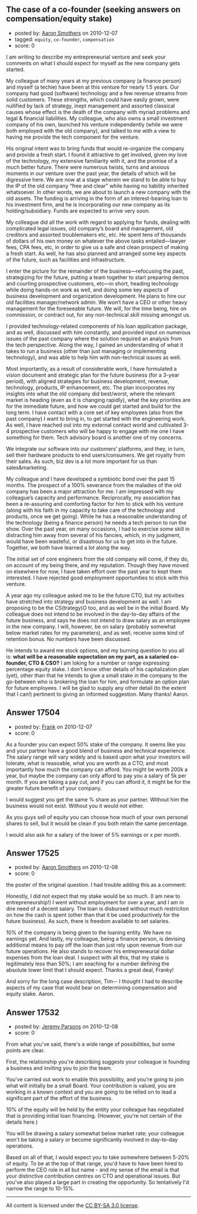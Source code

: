 ## The case of a co-founder (seeking answers on compensation/equity stake)

- posted by: [Aaron Smothers](https://stackexchange.com/users/-1/5424-aaron-smothers) on 2010-12-07
- tagged: `equity`, `co-founder`, `compensation`
- score: 0

I am writing to describe my entrepreneurial venture and seek your comments on what I should expect for myself as the new company gets started.

My colleague of many years at my previous company (a finance person) and myself (a techie) have been at this venture for nearly 1.5 years. Our company had good (software) technology and a few revenue streams from solid customers. These strengths, which could have easily grown, were nullified by lack of strategy, inept management and assorted classical causes whose effect is the death of the company with myriad problems and legal & financial liabilities. My colleague, who also owns a small investment company of his own, launched his venture independently (while we were both employed with the old company), and talked to me with a view to having me provide the tech component for the venture. 

His original intent was to bring funds that would re-organize the company and provide a fresh start. I found it attractive to get involved, given my love of the technology, my extensive familiarity with it, and the promise of a much better future. There were numerous twists, turns and anxious moments in our venture over the past year, the details of which will be digressive here. We are now at a stage wherein we stand to be able to buy the IP of the old company “free and clear” while having no liability inherited whatsoever. In other words, we are about to launch a new company with the old assets. The funding is arriving in the form of an interest-bearing loan to his investment firm, and he is incorporating our new company as its holding/subsidiary. Funds are expected to arrive very soon.

My colleague did all the work with regard to applying for funds, dealing with complicated legal issues, old company’s board and management, old creditors and assorted troublemakers etc, etc. He spent tens of thousands of dollars of his own money on whatever the above tasks entailed—lawyer fees, CPA fees, etc, in order to give us a safe and clean prospect of making a fresh start. As well, he has also planned and arranged some key aspects of the future, such as facilities and infrastructure.

I enter the picture for the remainder of the business—refocusing the past, strategizing for the future, putting a team together to start preparing demos and courting prospective customers, etc—in short, heading technology while doing hands-on work as well, and doing some key aspects of business development and organization development. He plans to hire our old facilities manager/network admin. We won’t have a CEO or other heavy management for the foreseeable future. We will, for the time being, hire on commission, or contract out, for any non-technical skill missing amongst us.

I provided technology-related components of his loan application package, and as well, discussed with him constantly, and provided input on numerous issues of the past company where the solution required an analysis from the tech perspective. Along the way, I gained an understanding of what it takes to run a business (other than just managing or implementing technology), and was able to help him with non-technical issues as well.

Most importantly, as a result of considerable work, I have formulated a vision document and strategic plan for the future business (for a 3-year period), with aligned strategies for business development, revenue, technology, products, IP enhancement, etc. The plan incorporates my insights into what the old company did best/worst, where the relevant market is heading (even as it is changing rapidly), what the key priorities are for the immediate future, and how we could get started and build for the long term. I have contact with a core set of key employees (also from the past company) I want to bring in, to get started with the engineering work. As well, I have reached out into my external contact world and cultivated 3-4 prospective customers who will be happy to engage with me one I have something for them. Tech advisory board is another one of my concerns.

We integrate our software into our customers’ platforms, and they, in turn, sell their hardware products to end users/consumers. We get royalty from their sales. As such, biz dev is a lot more important for us than sales&marketing.

My colleague and I have developed a symbiotic bond over the past 15 months. The prospect of a 100% severance from the maladies of the old company has been a major attraction for me. I am impressed with my colleague’s capacity and performance. Reciprocally, my association has been a re-assuring and comforting factor for him to stick with his venture (along with his faith in my capacity to take care of the technology and products, once we get going). While he has a reasonable understanding of the technology (being a finance person) he needs a tech person to run the show. Over the past year, on many occasions, I had to exercise some skill in distracting him away from several of his fancies, which, in my judgment, would have been wasteful, or disastrous for us to get into in the future. Together, we both have learned a lot along the way. 

The initial set of core engineers from the old company will come, if they do, on account of my being there, and my reputation. Though they have moved on elsewhere for now, I have taken effort over the past year to kept them interested. I have rejected good employment opportunities to stick with this venture.

A year ago my colleague asked me to be the future CTO, but my activities have stretched into strategy and business development as well. I am proposing to be the CS(trategy)O too, and as well be in the initial Board. My colleague does not intend to be involved in the day-to-day affairs of the future business, and says he does not intend to draw salary as an employee in the new company. I will, however, be on salary (probably somewhat below market rates for my parameters), and as well, receive some kind of retention bonus. No numbers have been discussed. 

He intends to award me stock options, and my burning question to you all is: **what will be a reasonable expectation on my part, as a salaried co-founder, CTO & CSO?** I am loking for a number or range expressing percentage equity stake. I don’t know other details of his capitalization plan (yet), other than that he intends to give a small stake in the company to the go-between who is brokering the loan for him, and formulate an option plan for future employees. I will be glad to supply any other detail (to the extent that I can!) pertinent to giving an informed suggestion. Many thanks!  Aaron.



## Answer 17504

- posted by: [Frank](https://stackexchange.com/users/-1/4858-frank) on 2010-12-07
- score: 0

As a founder you can expect 50% stake of the company. It seems like you and your partner have a good blend of business and technical experience.  The salary range will vary widely and is based upon what your investors will tolerate, what is reasoable, what you are worth as a CTO, and most importantly how much the company can afford.  You might be worth 200k a year, but maybe the company can only afford to pay you a salary of 5k per month.  If you are taking a pay cut, and if you can afford it, it might be for the greater future benefit of your company.

I would suggest you get the same % share as your partner.  Without him the business would not exist.  Without you it would not either.  

As you guys sell of equity you can choose how much of your own personal shares to sell, but it would be clean if you both retain the same percentage.  

I would also ask for a salary of the lower of 5% earnings or x per month. 




## Answer 17525

- posted by: [Aaron Smothers](https://stackexchange.com/users/-1/5424-aaron-smothers) on 2010-12-08
- score: 0

the poster of the original question. I had trouble adding this as a comment:

Honestly, I did not expect that my stake would be so much. (I am new to entrepreneurship!) I went without employment for over a year, and I am in dire need of a decent salary. The loan is disbursed without much restriciton on how the cash is spent (other than that it be used productively for the future business). As such, there is freedom available to set salaries. 

10% of the company is being given to the loaning entity. We have no earnings yet. And lastly, my colleague, being a finance person, is devising additional means to pay off the loan than just rely upon revenue from our future operations. He also stands to recover his entrepreneurial dollar expenses from the loan deal. I suspect with all this, that my stake is legitimately less than 50%; I am seaching for a number defining the absolute lower limit that I should expect. Thanks a great deal, Franky! 

And sorry for the long case description, Tim-- I thought I had to describe aspects of my case that would bear on determining compensation and equity stake. Aaron.


## Answer 17532

- posted by: [Jeremy Parsons](https://stackexchange.com/users/-1/4291-jeremy-parsons) on 2010-12-08
- score: 0

From what you've said, there's a wide range of possibilities, but some points are clear.

First, the relationship you're describing suggests your colleague is founding a business and inviting you to join the team. 

You've carried out work to enable this possibility, and you're going to join what will initially be a small Board. Your contribution is valued, you are working in a known context and you are going to be relied on to lead a significant part of the effort of the business. 

10% of the equity will be held by the entity your colleague has negotiated that is providing initial loan financing. (However, you're not certain of the details here.)

You will be drawing a salary somewhat below market rate; your colleague won't be taking a salary or become significantly involved in day-to-day operations.

Based on all of that, I would expect you to take somewhere between 5-20% of equity. To be at the top of that range, you'd have to have been hired to perform the CEO role in all but name - and my sense of the email is that your distinctive contribution centres on CTO and operational issues. But you've also played a large part in creating the opportunity. So tentatively I'd narrow the range to 10-15%.



---

All content is licensed under the [CC BY-SA 3.0 license](https://creativecommons.org/licenses/by-sa/3.0/).
